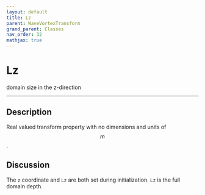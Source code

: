 ```yaml
---
layout: default
title: Lz
parent: WaveVortexTransform
grand_parent: Classes
nav_order: 32
mathjax: true
---
```


#  Lz

domain size in the z-direction


---

## Description
Real valued transform property with no dimensions and units of $$m$$.

## Discussion

The `z` coordinate and `Lz` are both set during initialization. `Lz` is the full domain depth.

